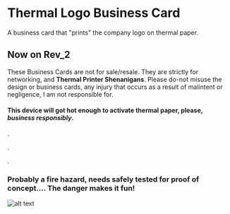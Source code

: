 # Thermal Logo Business Card
A business card that "prints" the company logo on thermal paper.

## Now on Rev_2

These Business Cards are not for sale/resale. They are strictly for networking, and **Thermal Printer Shenanigans**. Please do-not misuse the design or business cards, any injury that occurs as a result of malintent or negligence, I am not responsible for. 

#### This device will got hot enough to activate thermal paper, please, *business responsibly*. 

.

.

.


### Probably a fire hazard, needs safely tested for proof of concept.... The danger makes it fun!


![alt text](https://cdn.vox-cdn.com/uploads/chorus_image/image/49493993/this-is-fine.0.jpg)
